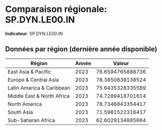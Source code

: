 # Comparaison régionale: SP.DYN.LE00.IN

**Indicateur**: SP.DYN.LE00.IN

## Données par région (dernière année disponible)

| Région | Année | Valeur |
|--------|-------|--------|
| East Asia & Pacific | 2023 | 76.6594765888736 |
| Europe & Central Asia | 2023 | 78.3850839138524 |
| Latin America & Caribbean  | 2023 | 75.6435328335589 |
| Middle East & North Africa | 2023 | 74.7289418701614 |
| North America | 2023 | 78.7346843354417 |
| South Asia | 2023 | 71.5981522316417 |
| Sub-Saharan Africa  | 2023 | 62.6029134885664 |
